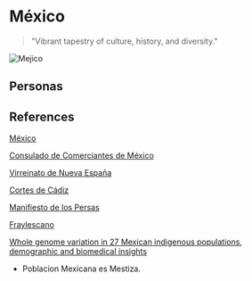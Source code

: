 # México

> "Vibrant tapestry of culture, history, and diversity."

![Mejico](https://pbs.twimg.com/media/F32BR4qXcAEQoFh?format=jpg&name=large)

## Personas

## References

[México](https://www.wikiwand.com/es/M%C3%A9xico)

[Consulado de Comerciantes de México](https://www.wikiwand.com/es/Consulado_de_Comerciantes_de_M%C3%A9xico)

[Virreinato de Nueva España](https://www.wikiwand.com/es/Nueva_Espa%C3%B1a)

[Cortes de Cádiz](https://www.wikiwand.com/es/Cortes_de_C%C3%A1diz)

[Manifiesto de los Persas](https://www.wikiwand.com/es/Manifiesto_de_los_Persas)

[Fraylescano](https://www.wikiwand.com/es/Fraylescano)

[Whole genome variation in 27 Mexican indigenous populations, demographic and biomedical insights](https://journals.plos.org/plosone/article?id=10.1371/journal.pone.0249773)
- Poblacion Mexicana es Mestiza.